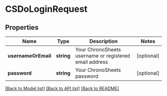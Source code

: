 # CSDoLoginRequest

## Properties
Name | Type | Description | Notes
------------ | ------------- | ------------- | -------------
**usernameOrEmail** | **string** | Your ChronoSheets username or registered email address | [optional] 
**password** | **string** | Your ChronoSheets password | [optional] 

[[Back to Model list]](../README.md#documentation-for-models) [[Back to API list]](../README.md#documentation-for-api-endpoints) [[Back to README]](../README.md)


